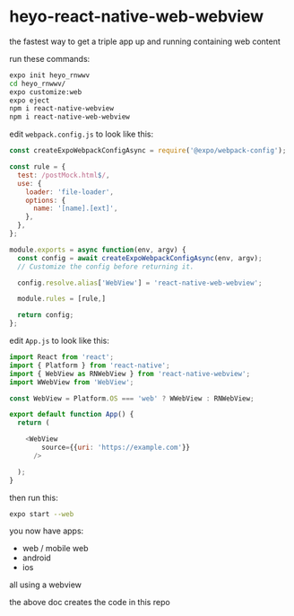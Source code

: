 # heyo-react-native-web-webview
the fastest way to get a triple app up and running containing web content

run these commands:
```bash
expo init heyo_rnwwv
cd heyo_rnwwv/
expo customize:web
expo eject
npm i react-native-webview
npm i react-native-web-webview
```

edit `webpack.config.js` to look like this:
```javascript
const createExpoWebpackConfigAsync = require('@expo/webpack-config');

const rule = {
  test: /postMock.html$/,
  use: {
    loader: 'file-loader',
    options: {
      name: '[name].[ext]',
    },
  },
};

module.exports = async function(env, argv) {
  const config = await createExpoWebpackConfigAsync(env, argv);
  // Customize the config before returning it.

  config.resolve.alias['WebView'] = 'react-native-web-webview';

  module.rules = [rule,]

  return config;
};
```

edit `App.js` to look like this:
```javascript
import React from 'react';
import { Platform } from 'react-native';
import { WebView as RNWebView } from 'react-native-webview';
import WWebView from 'WebView';

const WebView = Platform.OS === 'web' ? WWebView : RNWebView;

export default function App() {
  return (

    <WebView
        source={{uri: 'https://example.com'}}
      />

  );
}

```

then run this:
```bash
expo start --web
```

you now have apps:

- web / mobile web
- android
- ios

all using a webview

the above doc creates the code in this repo
